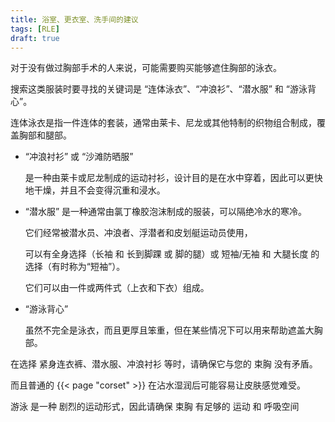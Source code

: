 ```yaml
---
title: 浴室、更衣室、洗手间的建议
tags: [RLE]
draft: true
---
```


对于没有做过胸部手术的人来说，可能需要购买能够遮住胸部的泳衣。

搜索这类服装时要寻找的关键词是 “连体泳衣”、“冲浪衫”、“潜水服” 和 “游泳背心”。

连体泳衣是指一件连体的套装，通常由莱卡、尼龙或其他特制的织物组合制成，覆盖胸部和腿部。

- “冲浪衬衫” 或 “沙滩防晒服”

  是一种由莱卡或尼龙制成的运动衬衫，设计目的是在水中穿着，因此可以更快地干燥，并且不会变得沉重和浸水。

- “潜水服” 是一种通常由氯丁橡胶泡沫制成的服装，可以隔绝冷水的寒冷。

  它们经常被潜水员、冲浪者、浮潜者和皮划艇运动员使用，

  可以有全身选择（长袖 和 长到脚踝 或 脚的腿）或 短袖/无袖 和 大腿长度 的 选择（有时称为“短袖”）。

  它们可以由一件或两件式（上衣和下衣）组成。

- “游泳背心”

  虽然不完全是泳衣，而且更厚且笨重，但在某些情况下可以用来帮助遮盖大胸部。

在选择 紧身连衣裤、潜水服、冲浪衬衫 等时，请确保它与您的 束胸 没有矛盾。

而且普通的 {{< page "corset" >}} 在沾水湿润后可能容易让皮肤感觉难受。

游泳 是一种 剧烈的运动形式，因此请确保 束胸 有足够的 运动 和 呼吸空间
